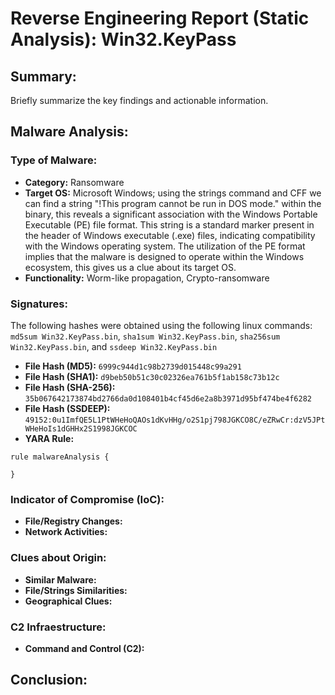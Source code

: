 # Reverse Engineering Report (Static Analysis): Win32.KeyPass

## Summary:
Briefly summarize the key findings and actionable information.  

## Malware Analysis:
### Type of Malware:
- **Category:** Ransomware
- **Target OS:** Microsoft Windows; using the strings command and CFF we can find a string "!This program cannot be run in DOS mode." within the binary, this reveals a significant association with the Windows Portable Executable (PE) file format. This string is a standard marker present in the header of Windows executable (.exe) files, indicating compatibility with the Windows operating system. The utilization of the PE format implies that the malware is designed to operate within the Windows ecosystem, this gives us a clue about its target OS.
- **Functionality:** Worm-like propagation, Crypto-ransomware

### Signatures:
The following hashes were obtained using the following linux commands:  `md5sum Win32.KeyPass.bin`, `sha1sum Win32.KeyPass.bin`, `sha256sum Win32.KeyPass.bin`, and `ssdeep Win32.KeyPass.bin`
- **File Hash (MD5):** `6999c944d1c98b2739d015448c99a291`
- **File Hash (SHA1):** `d9beb50b51c30c02326ea761b5f1ab158c73b12c`
- **File Hash (SHA-256):** `35b067642173874bd2766da0d108401b4cf45d6e2a8b3971d95bf474be4f6282`
- **File Hash (SSDEEP):** `49152:0u1ImfQE5L1PtWHeHoQAOs1dKvHHg/o2S1pj798JGKCO8C/eZRwCr:dzV5JPtWHeHoIs1dGHHx2S1998JGKCOC`
- **YARA Rule:**
```yara
rule malwareAnalysis {

}
```

### Indicator of Compromise (IoC):
- **File/Registry Changes:**
- **Network Activities:**

### Clues about Origin:
- **Similar Malware:**
- **File/Strings Similarities:**
- **Geographical Clues:**

### C2 Infraestructure:
- **Command and Control (C2):**

## Conclusion:
